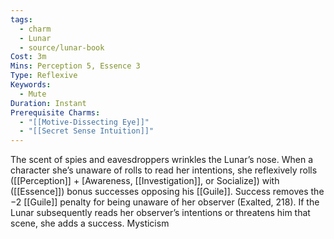 ```yaml
---
tags:
  - charm
  - Lunar
  - source/lunar-book
Cost: 3m
Mins: Perception 5, Essence 3
Type: Reflexive
Keywords:
  - Mute
Duration: Instant
Prerequisite Charms:
  - "[[Motive-Dissecting Eye]]"
  - "[[Secret Sense Intuition]]"
---
```

The scent of spies and eavesdroppers wrinkles the Lunar’s nose. When a character she’s unaware of rolls to read her intentions, she reflexively rolls ([[Perception]] + [Awareness, [[Investigation]], or Socialize]) with ([[Essence]]) bonus successes opposing his [[Guile]]. Success removes the −2 [[Guile]] penalty for being unaware of her observer (Exalted, 218). If the Lunar subsequently reads her observer’s intentions or threatens him that scene, she adds a success. Mysticism